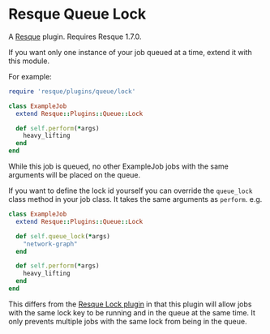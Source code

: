 Resque Queue Lock
=================

A [Resque][rq] plugin. Requires Resque 1.7.0.

If you want only one instance of your job queued at a time, extend it with this module.

For example:

``` ruby
require 'resque/plugins/queue/lock'

class ExampleJob
  extend Resque::Plugins::Queue::Lock

  def self.perform(*args)
    heavy_lifting
  end
end
```

While this job is queued, no other ExampleJob jobs with the same arguments will be placed on the queue.

If you want to define the lock id yourself you can override the `queue_lock` class method in your job class. It takes the same arguments as `perform`. e.g.

``` ruby
class ExampleJob
  extend Resque::Plugins::Queue::Lock

  def self.queue_lock(*args)
    "network-graph"
  end

  def self.perform(*args)
    heavy_lifting
  end
end
```

This differs from the [Resque Lock plugin][resque-lock] in that this plugin will allow jobs with the same lock key to be running and in the queue at the same time. It only prevents multiple jobs with the same lock from being in the queue.

[rq]: http://github.com/defunkt/resque
[resque-lock]: https://github.com/defunkt/resque-lock
